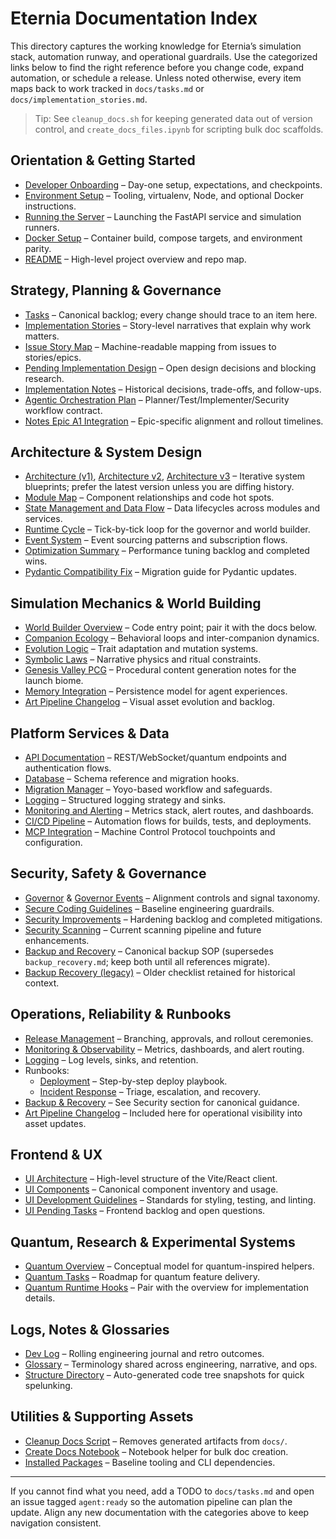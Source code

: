 # Eternia Documentation Index

This directory captures the working knowledge for Eternia’s simulation stack, automation runway, and operational guardrails. Use the categorized links below to find the right reference before you change code, expand automation, or schedule a release. Unless noted otherwise, every item maps back to work tracked in `docs/tasks.md` or `docs/implementation_stories.md`.

> Tip: See `cleanup_docs.sh` for keeping generated data out of version control, and `create_docs_files.ipynb` for scripting bulk doc scaffolds.

## Orientation & Getting Started

- [Developer Onboarding](developer_onboarding.md) – Day-one setup, expectations, and checkpoints.
- [Environment Setup](environment_setup.md) – Tooling, virtualenv, Node, and optional Docker instructions.
- [Running the Server](running_the_server.md) – Launching the FastAPI service and simulation runners.
- [Docker Setup](docker_setup.md) – Container build, compose targets, and environment parity.
- [README](../README.md) – High-level project overview and repo map.

## Strategy, Planning & Governance

- [Tasks](tasks.md) – Canonical backlog; every change should trace to an item here.
- [Implementation Stories](implementation_stories.md) – Story-level narratives that explain why work matters.
- [Issue Story Map](issue_story_map.json) – Machine-readable mapping from issues to stories/epics.
- [Pending Implementation Design](pending_implementation_design.md) – Open design decisions and blocking research.
- [Implementation Notes](implementation_notes.md) – Historical decisions, trade-offs, and follow-ups.
- [Agentic Orchestration Plan](agentic_orchestration_plan.md) – Planner/Test/Implementer/Security workflow contract.
- [Notes Epic A1 Integration](notes_epic_a1_integration.md) – Epic-specific alignment and rollout timelines.

## Architecture & System Design

- [Architecture (v1)](architecture.md), [Architecture v2](architecture_v2.md), [Architecture v3](architecture_v3.md) – Iterative system blueprints; prefer the latest version unless you are diffing history.
- [Module Map](module_map.md) – Component relationships and code hot spots.
- [State Management and Data Flow](state_management_and_data_flow.md) – Data lifecycles across modules and services.
- [Runtime Cycle](runtime_cycle.md) – Tick-by-tick loop for the governor and world builder.
- [Event System](event_system.md) – Event sourcing patterns and subscription flows.
- [Optimization Summary](optimization_summary.md) – Performance tuning backlog and completed wins.
- [Pydantic Compatibility Fix](pydantic_compatibility_fix.md) – Migration guide for Pydantic updates.

## Simulation Mechanics & World Building

- [World Builder Overview](../world_builder.py) – Code entry point; pair it with the docs below.
- [Companion Ecology](companion_ecology.md) – Behavioral loops and inter-companion dynamics.
- [Evolution Logic](evolution_logic.md) – Trait adaptation and mutation systems.
- [Symbolic Laws](symbolic_laws.md) – Narrative physics and ritual constraints.
- [Genesis Valley PCG](genesis_valley_pcg.md) – Procedural content generation notes for the launch biome.
- [Memory Integration](memory_integration.md) – Persistence model for agent experiences.
- [Art Pipeline Changelog](art_pipeline_changelog.md) – Visual asset evolution and backlog.

## Platform Services & Data

- [API Documentation](api_documentation.md) – REST/WebSocket/quantum endpoints and authentication flows.
- [Database](database.md) – Schema reference and migration hooks.
- [Migration Manager](migration_manager.md) – Yoyo-based workflow and safeguards.
- [Logging](logging.md) – Structured logging strategy and sinks.
- [Monitoring and Alerting](monitoring_and_alerting.md) – Metrics stack, alert routes, and dashboards.
- [CI/CD Pipeline](ci_cd_pipeline.md) – Automation flows for builds, tests, and deployments.
- [MCP Integration](mcp.md) – Machine Control Protocol touchpoints and configuration.

## Security, Safety & Governance

- [Governor](governor.md) & [Governor Events](governor_events.md) – Alignment controls and signal taxonomy.
- [Secure Coding Guidelines](secure_coding_guidelines.md) – Baseline engineering guardrails.
- [Security Improvements](security_improvements.md) – Hardening backlog and completed mitigations.
- [Security Scanning](security_scanning.md) – Current scanning pipeline and future enhancements.
- [Backup and Recovery](backup_and_recovery.md) – Canonical backup SOP (supersedes `backup_recovery.md`; keep both until all references migrate).
- [Backup Recovery (legacy)](backup_recovery.md) – Older checklist retained for historical context.

## Operations, Reliability & Runbooks

- [Release Management](release_management.md) – Branching, approvals, and rollout ceremonies.
- [Monitoring & Observability](monitoring_and_alerting.md) – Metrics, dashboards, and alert routing.
- [Logging](logging.md) – Log levels, sinks, and retention.
- Runbooks:
  - [Deployment](runbooks/deployment.md) – Step-by-step deploy playbook.
  - [Incident Response](runbooks/incident_response.md) – Triage, escalation, and recovery.
- [Backup & Recovery](backup_and_recovery.md) – See Security section for canonical guidance.
- [Art Pipeline Changelog](art_pipeline_changelog.md) – Included here for operational visibility into asset updates.

## Frontend & UX

- [UI Architecture](ui_architecture.md) – High-level structure of the Vite/React client.
- [UI Components](ui_components.md) – Canonical component inventory and usage.
- [UI Development Guidelines](ui_development_guidelines.md) – Standards for styling, testing, and linting.
- [UI Pending Tasks](ui_pending_tasks.md) – Frontend backlog and open questions.

## Quantum, Research & Experimental Systems

- [Quantum Overview](quantum_overview.md) – Conceptual model for quantum-inspired helpers.
- [Quantum Tasks](quantum_tasks.md) – Roadmap for quantum feature delivery.
- [Quantum Runtime Hooks](../modules/quantum_service.py) – Pair with the overview for implementation details.

## Logs, Notes & Glossaries

- [Dev Log](dev_log.md) – Rolling engineering journal and retro outcomes.
- [Glossary](glossary.md) – Terminology shared across engineering, narrative, and ops.
- [Structure Directory](../structure/) – Auto-generated code tree snapshots for quick spelunking.

## Utilities & Supporting Assets

- [Cleanup Docs Script](../cleanup_docs.sh) – Removes generated artifacts from `docs/`.
- [Create Docs Notebook](create_docs_files.ipynb) – Notebook helper for bulk doc creation.
- [Installed Packages](../installed_packages.txt) – Baseline tooling and CLI dependencies.

---

If you cannot find what you need, add a TODO to `docs/tasks.md` and open an issue tagged `agent:ready` so the automation pipeline can plan the update. Align any new documentation with the categories above to keep navigation consistent.
